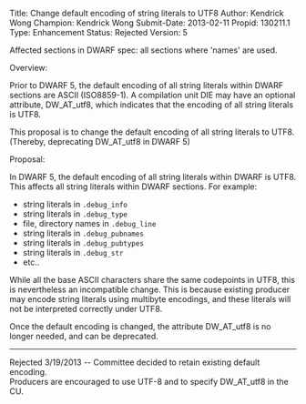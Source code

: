 Title:       Change default encoding of string literals to UTF8
Author:      Kendrick Wong
Champion:    Kendrick Wong
Submit-Date: 2013-02-11
Propid:      130211.1
Type:        Enhancement
Status:      Rejected
Version:     5

Affected sections in DWARF spec: all sections where 'names' are used.

Overview:

Prior to DWARF 5, the default encoding of all string literals within DWARF sections are ASCII 
(ISO8859-1).  A compilation unit DIE may have an optional attribute, DW_AT_utf8, which indicates
that the encoding of all string literals is UTF8.

This proposal is to change the default encoding of all string literals to UTF8. (Thereby, deprecating 
DW_AT_utf8 in DWARF 5)

Proposal:

In DWARF 5, the default encoding of all string literals within DWARF is UTF8.  This affects all string 
literals within DWARF sections.  For example:
 - string literals in `.debug_info`
 - string literals in `.debug_type`
 - file, directory names in `.debug_line`
 - string literals in `.debug_pubnames`
 - string literals in `.debug_pubtypes`
 - string literals in `.debug_str`
 - etc..

While all the base ASCII characters share the same codepoints in UTF8, this is nevertheless an incompatible
change.  This is because existing producer may encode string literals using multibyte encodings, and these
literals will not be interpreted correctly under UTF8.

Once the default encoding is changed, the attribute DW_AT_utf8 is no longer needed, and can be deprecated.

---
Rejected 3/19/2013 -- Committee decided to retain existing default encoding.  
Producers are encouraged to use UTF-8 and to specify DW_AT_utf8 in the CU.
